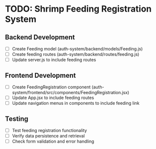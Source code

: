 # TODO: Shrimp Feeding Registration System

## Backend Development
- [ ] Create Feeding model (auth-system/backend/models/Feeding.js)
- [ ] Create feeding routes (auth-system/backend/routes/feeding.js)
- [ ] Update server.js to include feeding routes

## Frontend Development
- [ ] Create FeedingRegistration component (auth-system/frontend/src/components/FeedingRegistration.jsx)
- [ ] Update App.jsx to include feeding routes
- [ ] Update navigation menus in components to include feeding link

## Testing
- [ ] Test feeding registration functionality
- [ ] Verify data persistence and retrieval
- [ ] Check form validation and error handling
